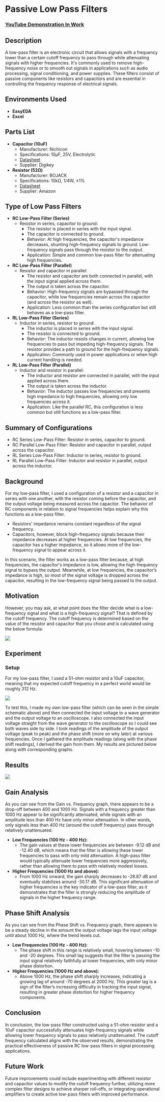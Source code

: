 <h1>Passive Low Pass Filters</h1>

### [YouTube Demonstration In Work](INSERTLINK)

<h2>Description</h2>
<p>A low-pass filter is an electronic circuit that allows signals with a frequency lower than a certain cutoff frequency to pass through while attenuating signals with higher frequencies. It's commonly used to remove high-frequency noise or to smooth out signals in applications such as audio processing, signal conditioning, and power supplies. These filters consist of passive components like resistors and capacitors and are essential in controlling the frequency response of electrical signals.</p>

<h2>Environments Used</h2>
<ul>
  <li><b>EasyEDA</b></li>
  <li><b>Excel</b></li>
</ul>

<h2>Parts List</h2>
<ul>
  <li><strong>Capacitor (10uF)</strong>
    <ul>
      <li>Manufacturer: Nichicon</li>
      <li>Specifications: 10µF, 25V, Electrolytic</li>
      <li><a href="https://www.digikey.com/en/products/detail/nichicon/UCS2G100MPD1TD/3768673">Datasheet</a></li>
      <li>Supplier: Digikey</li>
    </ul>
  </li>
  <li><strong>Resistor (52Ω)</strong>
    <ul>
      <li>Manufacturer: BOJACK</li>
      <li>Specifications: 10kΩ, 1/4W, ±1%</li>
      <li><a href="https://www.amazon.com/BOJACK-Values-Resistor-Resistors-Assortment/dp/B08FD1XVL6/ref" target="_blank">Datasheet</a></li>
      <li>Supplier: Amazon</li>
    </ul>
  </li>
</ul>

<h2>Type of Low Pass Filters</h2>
<ul>
  <li><strong>RC Low-Pass Filter (Series)</strong>
    <ul>
      <li>Resistor in series, capacitor to ground:
        <ul>
          <li>The resistor is placed in series with the input signal.</li>
          <li>The capacitor is connected to ground.</li>
          <li>Behavior: At high frequencies, the capacitor's impedance decreases, shunting high-frequency signals to ground. Low-frequency signals pass through the resistor to the output.</li>
          <li>Application: Simple and common low-pass filter for attenuating high frequencies.</li>
        </ul>
      </li>
    </ul>
  </li>
  <li><strong>RC Low-Pass Filter (Parallel)</strong>
    <ul>
      <li>Resistor and capacitor in parallel:
        <ul>
          <li>The resistor and capacitor are both connected in parallel, with the input signal applied across them.</li>
          <li>The output is taken across the capacitor.</li>
          <li>Behavior: High-frequency signals are bypassed through the capacitor, while low frequencies remain across the capacitor (and across the resistor as well).</li>
          <li>Application: Less common than the series configuration but still behaves as a low-pass filter.</li>
        </ul>
      </li>
    </ul>
  </li>
  <li><strong>RL Low-Pass Filter (Series)</strong>
    <ul>
      <li>Inductor in series, resistor to ground:
        <ul>
          <li>The inductor is placed in series with the input signal.</li>
          <li>The resistor is connected to ground.</li>
          <li>Behavior: The inductor resists changes in current, allowing low frequencies to pass but impeding high-frequency signals. The resistor provides a path to ground for the high-frequency signals.</li>
          <li>Application: Commonly used in power applications or when high current handling is needed.</li>
        </ul>
      </li>
    </ul>
  </li>
  <li><strong>RL Low-Pass Filter (Parallel)</strong>
    <ul>
      <li>Inductor and resistor in parallel:
        <ul>
          <li>The inductor and resistor are connected in parallel, with the input applied across them.</li>
          <li>The output is taken across the inductor.</li>
          <li>Behavior: The inductor passes low frequencies and presents high impedance to high frequencies, allowing only low frequencies across it.</li>
          <li>Application: Like the parallel RC, this configuration is less common but still functions as a low-pass filter.</li>
        </ul>
      </li>
    </ul>
  </li>
</ul>

<h2>Summary of Configurations</h2>
<ul>
  <li>RC Series Low-Pass Filter: Resistor in series, capacitor to ground.</li>
  <li>RC Parallel Low-Pass Filter: Resistor and capacitor in parallel, output across the capacitor.</li>
  <li>RL Series Low-Pass Filter: Inductor in series, resistor to ground.</li>
  <li>RL Parallel Low-Pass Filter: Inductor and resistor in parallel, output across the inductor.</li>
</ul>

<h2>Background</h2>
<p>For my low-pass filter, I used a configuration of a resistor and a capacitor in series with one another, with the resistor coming before the capacitor, and the output voltage being measured across the capacitor. The behavior of RC components in relation to signal frequencies helps explain why this functions as a low-pass filter.</p>
<ul>
  <li>Resistors' impedance remains constant regardless of the signal frequency.</li>
  <li>Capacitors, however, block high-frequency signals because their impedance decreases at higher frequencies. At low frequencies, the capacitor has a higher impedance, so it allows more of the low-frequency signal to appear across it.</li>
</ul>
<p>In this scenario, the filter works as a low-pass filter because, at high frequencies, the capacitor's impedance is low, allowing the high-frequency signal to bypass the output. Meanwhile, at low frequencies, the capacitor’s impedance is high, so most of the signal voltage is dropped across the capacitor, resulting in the low-frequency signal being passed to the output.</p>

<h2>Motivation</h2>
<p>However, you may ask, at what point does the filter decide what is a low-frequency signal and what is a high-frequency signal? That is defined by the cutoff frequency. The cutoff frequency is determined based on the value of the resistor and capacitor that you chose and is calculated using the below formula:</p>
<img src="https://github.com/user-attachments/assets/51e86869-7400-42ba-883b-bc56991d7783"/>

<h2>Experiment</h2>
<h3>Setup</h3>
<p>For my low-pass filter, I used a 51-ohm resistor and a 10uF capacitor, meaning that my expected cutoff frequency in a perfect world would be roughly 312 Hz.</p>
<img src="https://github.com/user-attachments/assets/28ad9e8b-e691-403b-8c73-03647f9d3ce6"/>
<p>To test this, I made my own low-pass filter (which can be seen in the simple schematic above) and then connected the input voltage to a wave generator and the output voltage to an oscilloscope. I also connected the input voltage straight from the wave generator to the oscilloscope so I could see both waves side by side. I took readings of the amplitude of the output voltage (peak to peak) and the phase shift (more on why later) at various frequencies. Once I gathered the amplitude readings (along with the phase shift readings), I derived the gain from them. My results are pictured below along with corresponding graphs.</p>

<h2>Results</h2>
<img src="https://github.com/user-attachments/assets/b65ac26e-7c32-4c78-ac12-d8d41ba54d85"/>

<h2>Gain Analysis</h2>
<p>As you can see from the Gain vs. Frequency graph, there appears to be a drop-off between 400 and 1000 Hz. Signals with a frequency greater than 1000 Hz appear to be significantly attenuated, while signals with an amplitude less than 400 Hz have only minor attenuation. In other words, only signals less than 400 Hz (around the cutoff frequency) pass through relatively unattenuated.</p>
<ul>
  <li><strong>Low Frequencies (100 Hz - 400 Hz):</strong>
    <ul>
      <li>The gain values at these lower frequencies are between -9.12 dB and -12.40 dB, which means that the filter is allowing these lower frequencies to pass with only mild attenuation. A high-pass filter would typically attenuate lower frequencies more aggressively, rather than allowing them to pass with relatively modest losses.</li>
    </ul>
  </li>
  <li><strong>Higher Frequencies (1000 Hz and above):</strong>
    <ul>
      <li>From 1000 Hz onward, the gain sharply decreases to -28.87 dB and eventually stabilizes around -30.17 dB. This significant attenuation of higher frequencies is the key indicator of a low-pass filter, as it demonstrates that the filter is strongly reducing the amplitude of signals in the higher frequency range.</li>
    </ul>
  </li>
</ul>

<h2>Phase Shift Analysis</h2>
<p>As you can see from the Phase Shift vs. Frequency graph, there appears to be a steady decline in the amount the output voltage lags the input voltage until about 1000 Hz, where the trend levels out.</p>
<ul>
  <li><strong>Low Frequencies (100 Hz - 400 Hz):</strong>
    <ul>
      <li>The phase shift in this range is relatively small, hovering between -10 and -20 degrees. This small lag suggests that the filter is passing the input signal relatively faithfully at lower frequencies, with only minor phase distortion.</li>
    </ul>
  </li>
  <li><strong>Higher Frequencies (1000 Hz and above):</strong>
    <ul>
      <li>Above 1000 Hz, the phase shift sharply increases, indicating a growing lag of around -70 degrees at 2000 Hz. This greater lag is a sign of the filter’s increasing difficulty in tracking the input signal, resulting in greater phase distortion for higher frequency components.</li>
    </ul>
  </li>
</ul>

<h2>Conclusion</h2>
<p>In conclusion, the low-pass filter constructed using a 51-ohm resistor and a 10uF capacitor successfully attenuates high-frequency signals while allowing lower frequency signals to pass relatively unattenuated. The cutoff frequency calculated aligns with the observed results, demonstrating the practical effectiveness of passive RC low-pass filters in signal processing applications.</p>

<h2>Future Work</h2>
<p>Future improvements could include experimenting with different resistor and capacitor values to modify the cutoff frequency further, utilizing more complex filter designs to achieve sharper roll-offs, or integrating operational amplifiers to create active low-pass filters with improved performance.</p>
